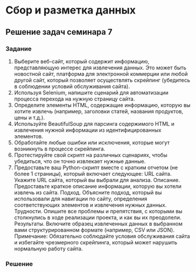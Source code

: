 # Сбор и разметка данных

## Решение задач семинара 7

### Задание


1. Выберите веб-сайт, который содержит информацию, представляющую интерес для извлечения данных. Это может быть новостной сайт, платформа для электронной коммерции или любой другой сайт, который позволяет осуществлять скрейпинг (убедитесь в соблюдении условий обслуживания сайта).
2. Используя Selenium, напишите сценарий для автоматизации процесса перехода на нужную страницу сайта.
3. Определите элементы HTML, содержащие информацию, которую вы хотите извлечь (например, заголовки статей, названия продуктов, цены и т.д.).
4. Используйте BeautifulSoup для парсинга содержимого HTML и извлечения нужной информации из идентифицированных элементов.
5. Обработайте любые ошибки или исключения, которые могут возникнуть в процессе скрейпинга.
6. Протестируйте свой скрипт на различных сценариях, чтобы убедиться, что он точно извлекает нужные данные.
7. Предоставьте ваш Python-скрипт вместе с кратким отчетом (не более 1 страницы), который включает следующее: URL сайта. Укажите URL сайта, который вы выбрали для анализа. Описание. Предоставьте краткое описание информации, которую вы хотели извлечь из сайта. Подход. Объясните подход, который вы использовали для навигации по сайту, определения соответствующих элементов и извлечения нужных данных. Трудности. Опишите все проблемы и препятствия, с которыми вы столкнулись в ходе реализации проекта, и как вы их преодолели. Результаты. Включите образец извлеченных данных в выбранном вами структурированном формате (например, CSV или JSON). Примечание: Обязательно соблюдайте условия обслуживания сайта и избегайте чрезмерного скрейпинга, который может нарушить нормальную работу сайта.


### Решение

